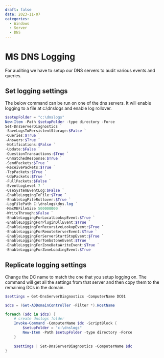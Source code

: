 ```yaml
---
draft: false
date: 2023-11-07
categories:
  - Windows
  - Server
  - DNS
---
```



# MS DNS Logging
For auditing we have to setup our DNS servers to audit various events and queries. 

## Set logging settings
The below command can be run on one of the dns servers. It will enable logging to a file at c:\dnslogs and enable log rollover.
```powershell
$setupFolder = "c:\dnslogs"
New-Item -Path $setupFolder -type directory -Force
Set-DnsServerDiagnostics `
-SaveLogsToPersistentStorage:$False `
-Queries:$True `
-Answers:$True `
-Notifications:$False `
-Update:$False `
-QuestionTransactions:$True `
-UnmatchedResponse:$True `
-SendPackets:$True `
-ReceivePackets:$True `
-TcpPackets:$True `
-UdpPackets:$True `
-FullPackets:$False `
-EventLogLevel 7 `
-UseSystemEventLog:$False `
-EnableLoggingToFile:$True `
-EnableLogFileRollover:$True `
-LogFilePath C:\dnslogs\dns.log `
-MaxMBFileSize 500000000 `
-WriteThrough:$False `
-EnableLoggingForLocalLookupEvent:$True `
-EnableLoggingForPluginDllEvent:$True `
-EnableLoggingForRecursiveLookupEvent:$True `
-EnableLoggingForRemoteServerEvent:$True `
-EnableLoggingForServerStartStopEvent:$True `
-EnableLoggingForTombstoneEvent:$True `
-EnableLoggingForZoneDataWriteEvent:$True `
-EnableLoggingForZoneLoadingEvent:$True
```

## Replicate logging settings
Change the DC name to match the one that you setup logging on. The command will get all the settings from that server and then copy them to the remaining DCs in the domain.
```powershell
$settings = Get-DnsServerDiagnostics -ComputerName DC01

$dcs = (Get-ADDomainController -Filter *).HostName

foreach ($dc in $dcs) {
    # create dnslogs folder
    Invoke-Command -ComputerName $dc -ScriptBlock { 
        $setupFolder = "c:\dnslogs"
        New-Item -Path $setupFolder -type directory -Force
    }
    
    $settings | Set-DnsServerDiagnostics -ComputerName $dc
}
```
